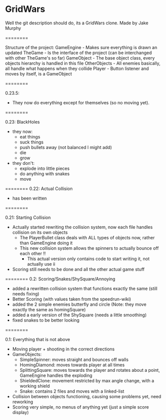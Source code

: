 GridWars
========

Well the git description should do, its a GridWars clone.
Made by Jake Murphy

========

Structure of the project:
GameEngine - Makes sure everything is drawn an updated
TheGame - Is the interface of the project (can be interchanged with other TheGame's so far)
GameObject - The base object class, every objects hierarchy is handled in this file
OtherObjects - All enemies basically, all handle what happens when they collide
Player - Button listener and moves by itself, is a GameObject

========


0.23.5:
- They now do everything except for themselves (so no moving yet).

========

0.23: BlackHoles
- they now: 
  + eat things
  + suck things
  + push bullets away (not balanced I might add) 
  + die
  + grow
- they don't:
  + explode into little pieces 
  + do anything with snakes 
  + move

========
0.22: Actual Collision
- has been written

========

0.21: Starting Collision
- Actually started rewriting the collision system, now each file handles collision on its own objects
  + The PlayerBullet class deals with ALL types of objects now, rather than GameEngine doing it
  + This new collision system allows the spinners to actually bounce off each other !!
    - This actual version only contains code to start writing it, not actually use ii
- Scoring still needs to be done and all the other actual game stuff

========
0.2: Scoring/Snakes/ShySquare/Annoying
- added a rewritten collision system that functions exactly the same (still needs fixing)
- Better Scoring (with values taken from the speedrun-wiki)
- added the 2 simple enemies butterfly and circle (Note: they move exactly the same as homingSquare)
- added a early version of the ShySquare (needs a little smoothing)
- fixed snakes to be better looking

========

0.1: Everything that is not above
- Moving player + shooting in the correct directions
- GameObjects:
  + SimpleSpinner: moves straight and bounces off walls
  + HomingDiamond: moves towards player at all times
  + SplittingSquare: moves towards the player and rotates about a point, GameEngine handles the exploding
  + ShieldedClone: movement restricted by max angle change, with a working shield
  + Snake: contains 2 files and moves with a linked-list
- Collision between objects functioning, causing some problems yet, need reworking
- Scoring very simple, no menus of anything yet (just a simple score display)
